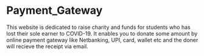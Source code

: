 # Payment_Gateway
This website is dedicated to raise charity and funds for students who has lost their sole earner to COVID-19.
It enables you to donate some amount by online payment gateway like Netbanking, UPI, card, wallet etc and the doner will recieve the receipt via email.
